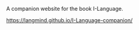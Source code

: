 A companion website for the book I-Language. 

<a href="https://langmind.github.io/I-Language-companion/">https://langmind.github.io/I-Language-companion/</a>
